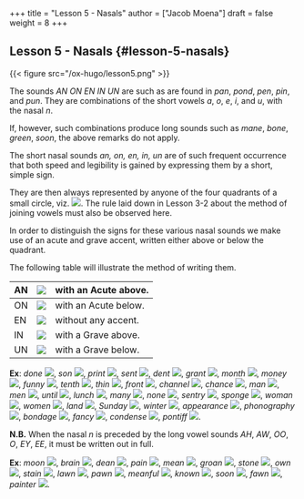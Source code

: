 +++
title = "Lesson 5 - Nasals"
author = ["Jacob Moena"]
draft = false
weight = 8
+++

## Lesson 5 - Nasals {#lesson-5-nasals}

{{< figure src="/ox-hugo/lesson5.png" >}}

The sounds _AN ON EN IN UN_ are such as are found in _pan_, _pond_, _pen_, _pin_, and _pun_. They are combinations of the short vowels _a_, _o_, _e_, _i_, and _u_, with the nasal _n_.

If, however, such combinations produce <span class="underline">long sounds</span> such as _mane_, _bone_, _green_, _soon_, the above remarks do not apply.

The short nasal sounds _an, on, en, in, un_ are of such frequent occurrence that both speed and legibility is gained by expressing them by a short, simple sign.

They are then always represented by anyone of the four quadrants of a small circle, viz. ![](/ox-hugo/fig5-1.png). The rule laid down in Lesson 3-2 about the method of joining vowels must also be observed here.

In order to distinguish the signs for these various nasal sounds we make use of an acute and grave accent, written either above or below the quadrant.

The following table will illustrate the method of writing them.

| AN | ![](/ox-hugo/fig5-2.png) | with an Acute above. |
|----|--------------------------|----------------------|
| ON | ![](/ox-hugo/fig5-3.png) | with an Acute below. |
| EN | ![](/ox-hugo/fig5-4.png) | without any accent.  |
| IN | ![](/ox-hugo/fig5-5.png) | with a Grave above.  |
| UN | ![](/ox-hugo/fig5-6.png) | with a Grave below.  |

**Ex**: _done_ ![](/ox-hugo/fig5-7.png), _son_ ![](/ox-hugo/fig5-8.png), _print_ ![](/ox-hugo/fig5-9.png), _sent_ ![](/ox-hugo/fig5-10.png), _dent_ ![](/ox-hugo/fig5-11.png), _grant_ ![](/ox-hugo/fig5-12.png), _month_ ![](/ox-hugo/fig5-13.png), _money_ ![](/ox-hugo/fig5-14.png), _funny_ ![](/ox-hugo/fig5-15.png), _tenth_ ![](/ox-hugo/fig5-16.png), _thin_ ![](/ox-hugo/fig5-17.png), _front_ ![](/ox-hugo/fig5-18.png), _channel_ ![](/ox-hugo/fig5-19.png), _chance_ ![](/ox-hugo/fig5-20.png), _man_ ![](/ox-hugo/fig5-21.png), _men_ ![](/ox-hugo/fig5-22.png), _until_ ![](/ox-hugo/fig5-23.png), _lunch_ ![](/ox-hugo/fig5-24.png), _many_ ![](/ox-hugo/fig5-25.png), _none_ ![](/ox-hugo/fig5-26.png), _sentry_ ![](/ox-hugo/fig5-27.png), _sponge_ ![](/ox-hugo/fig5-28.png), _woman_ ![](/ox-hugo/fig5-29.png), _women_ ![](/ox-hugo/fig5-30.png), _land_ ![](/ox-hugo/fig5-31.png), _Sunday_ ![](/ox-hugo/fig5-32.png), _winter_ ![](/ox-hugo/fig5-33.png), _appearance_ ![](/ox-hugo/fig5-34.png), _phonography_ ![](/ox-hugo/fig5-35.png), _bondage_ ![](/ox-hugo/fig5-36.png), _fancy_ ![](/ox-hugo/fig5-37.png), _condense_ ![](/ox-hugo/fig5-38.png), _pontiff_ ![](/ox-hugo/fig5-39.png).

**N.B.** When the nasal _n_ is preceded by the long vowel sounds _AH_, _AW_, _OO_, _O_, _EY_, _EE_, it must be written out in full.

**Ex**: _moon_ ![](/ox-hugo/fig5-40.png), _brain_ ![](/ox-hugo/fig5-41.png), _dean_ ![](/ox-hugo/fig5-42.png), _pain_ ![](/ox-hugo/fig5-43.png), _mean_ ![](/ox-hugo/fig5-44.png), _groan_ ![](/ox-hugo/fig5-45.png), _stone_ ![](/ox-hugo/fig5-46.png), _own_ ![](/ox-hugo/fig5-47.png), _stain_ ![](/ox-hugo/fig5-48.png), _lawn_ ![](/ox-hugo/fig5-49.png), _pawn_ ![](/ox-hugo/fig5-50.png), _meanful_ ![](/ox-hugo/fig5-51.png), _known_ ![](/ox-hugo/fig5-52.png), _soon_ ![](/ox-hugo/fig5-53.png), _fawn_ ![](/ox-hugo/fig5-54.png), _painter_ ![](/ox-hugo/fig5-55.png).
